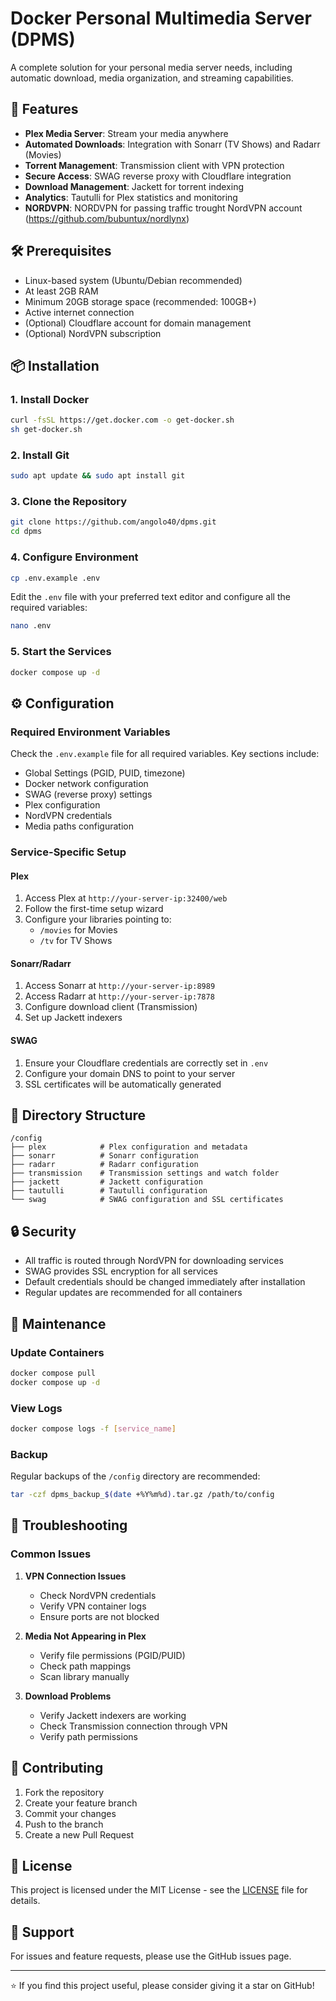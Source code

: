 # Docker Personal Multimedia Server (DPMS)

A complete solution for your personal media server needs, including automatic download, media organization, and streaming capabilities.

## 🚀 Features

- **Plex Media Server**: Stream your media anywhere
- **Automated Downloads**: Integration with Sonarr (TV Shows) and Radarr (Movies)
- **Torrent Management**: Transmission client with VPN protection
- **Secure Access**: SWAG reverse proxy with Cloudflare integration
- **Download Management**: Jackett for torrent indexing
- **Analytics**: Tautulli for Plex statistics and monitoring
- **NORDVPN**: NORDVPN for passing traffic trought NordVPN account (https://github.com/bubuntux/nordlynx)

## 🛠️ Prerequisites

- Linux-based system (Ubuntu/Debian recommended)
- At least 2GB RAM
- Minimum 20GB storage space (recommended: 100GB+)
- Active internet connection
- (Optional) Cloudflare account for domain management
- (Optional) NordVPN subscription

## 📦 Installation

### 1. Install Docker
```bash
curl -fsSL https://get.docker.com -o get-docker.sh
sh get-docker.sh
```

### 2. Install Git
```bash
sudo apt update && sudo apt install git
```

### 3. Clone the Repository
```bash
git clone https://github.com/angolo40/dpms.git
cd dpms
```

### 4. Configure Environment
```bash
cp .env.example .env
```
Edit the `.env` file with your preferred text editor and configure all the required variables:
```bash
nano .env
```

### 5. Start the Services
```bash
docker compose up -d
```

## ⚙️ Configuration

### Required Environment Variables
Check the `.env.example` file for all required variables. Key sections include:

- Global Settings (PGID, PUID, timezone)
- Docker network configuration
- SWAG (reverse proxy) settings
- Plex configuration
- NordVPN credentials
- Media paths configuration

### Service-Specific Setup

#### Plex
1. Access Plex at `http://your-server-ip:32400/web`
2. Follow the first-time setup wizard
3. Configure your libraries pointing to:
   - `/movies` for Movies
   - `/tv` for TV Shows

#### Sonarr/Radarr
1. Access Sonarr at `http://your-server-ip:8989`
2. Access Radarr at `http://your-server-ip:7878`
3. Configure download client (Transmission)
4. Set up Jackett indexers

#### SWAG
1. Ensure your Cloudflare credentials are correctly set in `.env`
2. Configure your domain DNS to point to your server
3. SSL certificates will be automatically generated

## 📂 Directory Structure
```
/config
├── plex            # Plex configuration and metadata
├── sonarr          # Sonarr configuration
├── radarr          # Radarr configuration
├── transmission    # Transmission settings and watch folder
├── jackett         # Jackett configuration
├── tautulli        # Tautulli configuration
└── swag            # SWAG configuration and SSL certificates
```

## 🔒 Security

- All traffic is routed through NordVPN for downloading services
- SWAG provides SSL encryption for all services
- Default credentials should be changed immediately after installation
- Regular updates are recommended for all containers

## 📝 Maintenance

### Update Containers
```bash
docker compose pull
docker compose up -d
```

### View Logs
```bash
docker compose logs -f [service_name]
```

### Backup
Regular backups of the `/config` directory are recommended:
```bash
tar -czf dpms_backup_$(date +%Y%m%d).tar.gz /path/to/config
```

## 🚧 Troubleshooting

### Common Issues

1. **VPN Connection Issues**
   - Check NordVPN credentials
   - Verify VPN container logs
   - Ensure ports are not blocked

2. **Media Not Appearing in Plex**
   - Verify file permissions (PGID/PUID)
   - Check path mappings
   - Scan library manually

3. **Download Problems**
   - Verify Jackett indexers are working
   - Check Transmission connection through VPN
   - Verify path permissions

## 🤝 Contributing

1. Fork the repository
2. Create your feature branch
3. Commit your changes
4. Push to the branch
5. Create a new Pull Request

## 📄 License

This project is licensed under the MIT License - see the [LICENSE](LICENSE) file for details.

## 📧 Support

For issues and feature requests, please use the GitHub issues page.

---
⭐ If you find this project useful, please consider giving it a star on GitHub!
